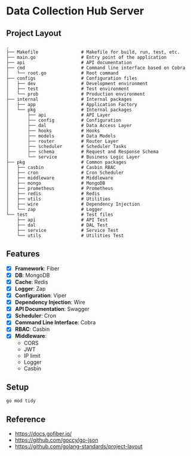 # Data Collection Hub Server
## Project Layout
```
.
├── Makefile                # Makefile for build, run, test, etc.
├── main.go                 # Entry point of the application
├── api                     # API documentation
├── cmd                     # Command line interface based on Cobra
│   └── root.go             # Root command
├── configs                 # Configuration files
│   ├── dev                 # Development environment
│   ├── test                # Test environment
│   └── prob                # Production environment
├── internal                # Internal packages
│   ├── app                 # Application Factory
│   └── pkg                 # Internal packages
│       ├── api             # API Layer
│       ├── config          # Configuration
│       ├── dal             # Data Access Layer
│       ├── hooks           # Hooks
│       ├── models          # Data Models
│       ├── router          # Router Layer
│       ├── scheduler       # Scheduler Tasks
│       ├── schema          # Request and Response Schema
│       └── service         # Business Logic Layer
├── pkg                     # Common packages
│   ├── casbin              # Casbin RBAC
│   ├── cron                # Cron Scheduler
│   ├── middleware          # Middleware
│   ├── mongo               # MongoDB
│   ├── prometheus          # Prometheus
│   ├── redis               # Redis
│   ├── utils               # Utilities
│   ├── wire                # Dependency Injection
│   └── zap                 # Logger
└── test                    # Test files
    ├── api                 # API Test
    ├── dal                 # DAL Test
    ├── service             # Service Test
    └── utils               # Utilities Test

```

## Features
-[x] **Framework**: Fiber
-[x] **DB**: MongoDB
-[x] **Cache**: Redis
-[x] **Logger**: Zap
-[x] **Configuration**: Viper
-[x] **Dependency Injection**: Wire
-[x] **API Documentation**: Swagger
-[x] **Scheduler**: Cron
-[x] **Command Line Interface**: Cobra
-[x] **RBAC**: Casbin
-[x] **Middleware**:
  - CORS
  - JWT
  - IP limit
  - Logger
  - Casbin

## Setup
```shell
go mod tidy
```

## Reference
- https://docs.gofiber.io/
- https://github.com/goccy/go-json
- https://github.com/golang-standards/project-layout